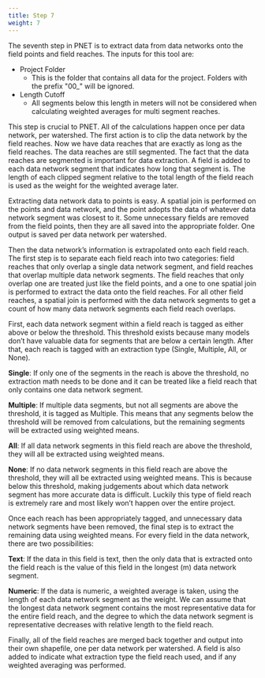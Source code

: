 ```yaml
---
title: Step 7
weight: 7
---
```


The seventh step in PNET is to extract data from data networks onto the field points and field reaches. The inputs for this tool are:



- Project Folder
  - This is the folder that contains all data for the project. Folders with the prefix "00_" will be ignored.
- Length Cutoff
  - All segments below this length in meters will not be considered when calculating weighted averages for multi segment reaches.



This step is crucial to PNET. All of the calculations happen once per data network, per watershed. The first action is to clip the data network by the field reaches. Now we have data reaches that are exactly as long as the field reaches. The data reaches are still segmented. The fact that the data reaches are segmented is important for data extraction. A field is added to each data network segment that indicates how long that segment is. The length of each clipped segment relative to the total length of the field reach is used as the weight for the weighted average later.

  Extracting data network data to points is easy. A spatial join is performed on the points and data network, and the point adopts the data of whatever data network segment was closest to it. Some unnecessary fields are removed from the field points, then they are all saved into the appropriate folder. One output is saved per data network per watershed. 

  Then the data network’s information is extrapolated onto each field reach. The first step is to separate each field reach into two categories: field reaches that only overlap a single data network segment, and field reaches that overlap multiple data network segments. The field reaches that only overlap one are treated just like the field points, and a one to one spatial join is performed to extract the data onto the field reaches. For all other field reaches, a spatial join is performed with the data network segments to get a count of how many data network segments each field reach overlaps.

  First, each data network segment within a field reach is tagged as either above or below the threshold. This threshold exists because many models don’t have valuable data for segments that are below a certain length. After that, each reach is tagged with an extraction type (Single, Multiple, All, or None). 



**Single**: If only one of the segments in the reach is above the threshold, no extraction math needs to be done and it can be treated like a field reach that only contains one data network segment. 

**Multiple**: If multiple data segments, but not all segments are above the threshold, it is tagged as Multiple. This means that any segments below the threshold will be removed from calculations, but the remaining segments will be extracted using weighted means.

  **All**: If all data network segments in this field reach are above the threshold, they will all be extracted using weighted means.

**None**: If no data network segments in this field reach are above the threshold, they will all be extracted using weighted means. This is because below this threshold, making judgements about which data network segment has more accurate data is difficult. Luckily this type of field reach is extremely rare and most likely won’t happen over the entire project.



Once each reach has been appropriately tagged, and unnecessary data network segments have been removed, the final step is to extract the remaining data using weighted means. For every field in the data network, there are two possibilities:



**Text**: If the data in this field is text, then the only data that is extracted onto the field reach is the value of this field in the longest (m) data network segment.

**Numeric**: If the data is numeric, a weighted average is taken, using the length of each data network segment as the weight. We can assume that the longest data network segment contains the most representative data for the entire field reach, and the degree to which the data network segment is representative decreases with relative length to the field reach.

  

  Finally, all of the field reaches are merged back together and output into their own shapefile, one per data network per watershed. A field is also added to indicate what extraction type the field reach used, and if any weighted averaging was performed. 